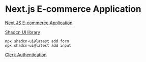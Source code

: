 # Next.js E-commerce Application

[Next JS E-commerce Application](https://www.youtube.com/watch?v=5miHyP6lExg)

[Shadcn UI library](https://ui.shadcn.com/docs)
```
npx shadcn-ui@latest add form
npx shadcn-ui@latest add input
```

[Clerk Authentication](https://clerk.com/)
